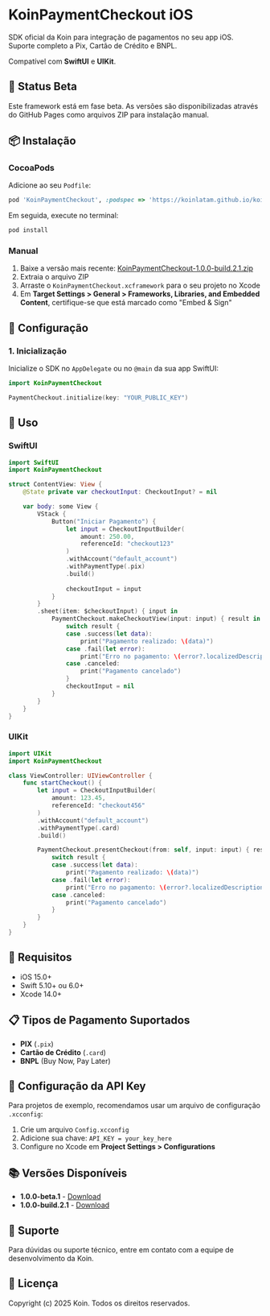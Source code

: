 # KoinPaymentCheckout iOS

SDK oficial da Koin para integração de pagamentos no seu app iOS. Suporte completo a Pix, Cartão de Crédito e BNPL.

Compatível com **SwiftUI** e **UIKit**.

## 🚧 Status Beta

Este framework está em fase beta. As versões são disponibilizadas através do GitHub Pages como arquivos ZIP para instalação manual.

## 📦 Instalação

### CocoaPods

Adicione ao seu `Podfile`:

```ruby
pod 'KoinPaymentCheckout', :podspec => 'https://koinlatam.github.io/koin-checkout-ios/podspecs/KoinPaymentCheckout-1.0.0-build.2.1.podspec'
```

Em seguida, execute no terminal:

```bash
pod install
```

### Manual

1. Baixe a versão mais recente: [KoinPaymentCheckout-1.0.0-build.2.1.zip](https://koinlatam.github.io/koin-checkout-ios/releases/1.0.0-build.2.1/KoinPaymentCheckout.zip)
2. Extraia o arquivo ZIP
3. Arraste o `KoinPaymentCheckout.xcframework` para o seu projeto no Xcode
4. Em **Target Settings > General > Frameworks, Libraries, and Embedded Content**, certifique-se que está marcado como "Embed & Sign"

## 🚀 Configuração

### 1. Inicialização

Inicialize o SDK no `AppDelegate` ou no `@main` da sua app SwiftUI:

```swift
import KoinPaymentCheckout

PaymentCheckout.initialize(key: "YOUR_PUBLIC_KEY")
```

## 📱 Uso

### SwiftUI

```swift
import SwiftUI
import KoinPaymentCheckout

struct ContentView: View {
    @State private var checkoutInput: CheckoutInput? = nil

    var body: some View {
        VStack {
            Button("Iniciar Pagamento") {
                let input = CheckoutInputBuilder(
                    amount: 250.00,
                    referenceId: "checkout123"
                )
                .withAccount("default_account")
                .withPaymentType(.pix)
                .build()
                
                checkoutInput = input
            }
        }
        .sheet(item: $checkoutInput) { input in
            PaymentCheckout.makeCheckoutView(input: input) { result in
                switch result {
                case .success(let data):
                    print("Pagamento realizado: \(data)")
                case .fail(let error):
                    print("Erro no pagamento: \(error?.localizedDescription ?? "erro desconhecido")")
                case .canceled:
                    print("Pagamento cancelado")
                }
                checkoutInput = nil
            }
        }
    }
}
```

### UIKit

```swift
import UIKit
import KoinPaymentCheckout

class ViewController: UIViewController {
    func startCheckout() {
        let input = CheckoutInputBuilder(
            amount: 123.45,
            referenceId: "checkout456"
        )
        .withAccount("default_account")
        .withPaymentType(.card)
        .build()

        PaymentCheckout.presentCheckout(from: self, input: input) { result in
            switch result {
            case .success(let data):
                print("Pagamento realizado: \(data)")
            case .fail(let error):
                print("Erro no pagamento: \(error?.localizedDescription ?? "erro desconhecido")")
            case .canceled:
                print("Pagamento cancelado")
            }
        }
    }
}
```

## 🔧 Requisitos

- iOS 15.0+
- Swift 5.10+ ou 6.0+
- Xcode 14.0+

## 📋 Tipos de Pagamento Suportados

- **PIX** (`.pix`)
- **Cartão de Crédito** (`.card`)
- **BNPL** (Buy Now, Pay Later)

## 🔐 Configuração da API Key

Para projetos de exemplo, recomendamos usar um arquivo de configuração `.xcconfig`:

1. Crie um arquivo `Config.xcconfig`
2. Adicione sua chave: `API_KEY = your_key_here`
3. Configure no Xcode em **Project Settings > Configurations**

## 📚 Versões Disponíveis

- **1.0.0-beta.1** - [Download](https://koinlatam.github.io/koin-checkout-ios/releases/1.0.0-beta.1/KoinPaymentCheckout-1.0.0-beta.1.zip)
- **1.0.0-build.2.1** - [Download](https://koinlatam.github.io/koin-checkout-ios/releases/1.0.0-build.2.1/KoinPaymentCheckout-1.0.0-build.2.1.zip)

## 🤝 Suporte

Para dúvidas ou suporte técnico, entre em contato com a equipe de desenvolvimento da Koin.

## 📄 Licença

Copyright (c) 2025 Koin. Todos os direitos reservados.
